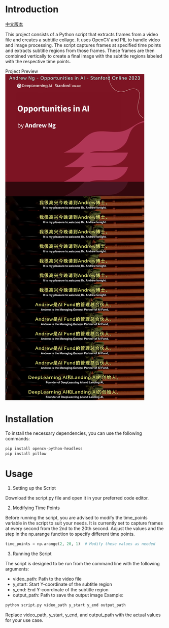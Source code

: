 # Introduction

[中文版本](./README_CN.md)

This project consists of a Python script that extracts frames from a video file and creates a subtitle collage. It uses OpenCV and PIL to handle video and image processing. The script captures frames at specified time points and extracts subtitle regions from those frames. These frames are then combined vertically to create a final image with the subtitle regions labeled with the respective time points.

Project Preview
![preview](./assets/p1.png)

# Installation
To install the necessary dependencies, you can use the following commands:

```
pip install opencv-python-headless
pip install pillow
```
# Usage
1. Setting up the Script

Download the script.py file and open it in your preferred code editor.

2. Modifying Time Points

Before running the script, you are advised to modify the time_points variable in the script to suit your needs. It is currently set to capture frames at every second from the 2nd to the 20th second. Adjust the values and the step in the np.arange function to specify different time points.

```python
time_points = np.arange(2, 20, 1)  # Modify these values as needed
```

3. Running the Script

The script is designed to be run from the command line with the following arguments:

- video_path: Path to the video file
- y_start: Start Y-coordinate of the subtitle region
- y_end: End Y-coordinate of the subtitle region
- output_path: Path to save the output image
Example:

```bash
python script.py video_path y_start y_end output_path
```
Replace video_path, y_start, y_end, and output_path with the actual values for your use case.
